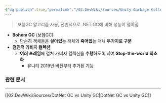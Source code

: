 ```yaml
---
{"dg-publish":true,"permalink":"/02.DevWiki/Sources/Unity Garbage Collection (유니티 가비지컬렉션)/","noteIcon":"","created":"2024-12-22T15:40:47.000+09:00","updated":"2025-07-20T02:13:26.000+09:00"}
---
```


> 보헴GC 알고리즘 사용, 전반적으로 .NET GC에 비해 성능이 떨어짐

* **Bohem GC** (보헴GC)
	* 단순히 객체들을 **살아있는** 객체와 **죽어있는** 객체 **두가지로 구분**
* **점진적 가비지 컬렉션**
	* **여러 프레임**에 걸쳐 가비지 컬렉션을 **수행**하도록 하여 **Stop-the-world 최소화**
		* 유니티 2019년 버전부터 추가된 기능

### 관련 문서
---
[[02.DevWiki/Sources/DotNet GC vs Unity GC\|DotNet GC vs Unity GC]]